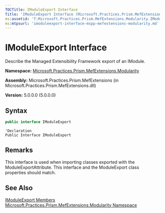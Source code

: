 ```yaml
---
TOCTitle: IModuleExport Interface
Title: 'IModuleExport Interface (Microsoft.Practices.Prism.MefExtensions.Modularity)'
ms:assetid: 'T:Microsoft.Practices.Prism.MefExtensions.Modularity.IModuleExport'
ms:mtpsurl: 'imoduleexport-interface-mspp-mefextensions-modularity.md'
---
```


# IModuleExport Interface

Describe the Managed Extensibility Framework export of an IModule.

**Namespace:** [Microsoft.Practices.Prism.MefExtensions.Modularity](/patterns-practices/reference/mspp-mefextensions-modularity-namespace)

**Assembly:** Microsoft.Practices.Prism.MefExtensions (in Microsoft.Practices.Prism.MefExtensions.dll)

**Version:** 5.0.0.0 (5.0.0.0)

## Syntax
```C#
public interface IModuleExport
```

```VB
'Declaration
Public Interface IModuleExport
```

## Remarks

 This interface is used when importing classes exported with the ModuleExportAttribute. This interface and the ModuleExport class properties should match.

## See Also

[IModuleExport Members](/patterns-practices/reference/imoduleexport-members-mspp-mefextensions-modularity)<br/>
[Microsoft.Practices.Prism.MefExtensions.Modularity Namespace](/patterns-practices/reference/mspp-mefextensions-modularity-namespace)<br/>